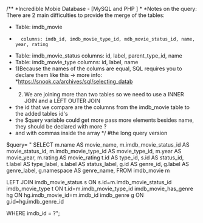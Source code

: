 /**
*Incredible Mobie Database - [MySQL and PHP ]
*
*Notes on the query: There are 2 main difficulties to provide the merge of the tables: 
*    Table: imdb_movie        
*       columns: imdb_id, imdb_movie_type_id, mdb_movie_status_id, name, year, rating   
*    Table: imdb_movie_status columns: id, label, parent_type_id, name
*    Table: imdb_movie_type   columns: id, label, name
*    1)Because the names of the colums are equal, SQL requires you to declare them like this -> more info: *https://snook.ca/archives/sql/selecting_datab
*    2) We are joining more than two tables so we need to use a INNER JOIN and a LEFT OUTER JOIN
*   the id that we compare are the columns from the imdb_movie table to the added tables id's
* the $query variable could get more pass more elements besides name, they should be declared with more ?
* and with commas inside the array
*/
#the long query version

$query= "
SELECT 
m.name                  AS movie_name,
m.imdb_movie_status_id  AS movie_status_id,
m.imdb_movie_type_id    AS movie_type_id,
m.year                  AS movie_year,
m.rating                AS movie_rating
t.id                    AS type_id, 
s.id                    AS status_id,
t.label                 AS type_label,
s.label                 AS status_label,
g.id                    AS genre_id,
g.label                 AS genre_label,
g.namespace             AS genre_name,
FROM
imdb_movie m

LEFT JOIN
imdb_movie_status s     ON s.id=m.imdb_movie_status_id
imdb_movie_type t       ON t.id=m.imdb_movie_type_id
imdb_movie_has_genre hg ON hg.imdb_movie_id=m.imdb_id
imdb_genre g            ON g.id=hg.imdb_genre_id

WHERE imdb_id = ?";
